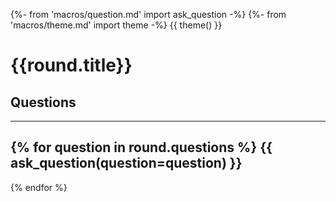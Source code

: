 {%- from 'macros/question.md' import ask_question -%}
{%- from 'macros/theme.md' import theme -%}
{{ theme() }}

# {{round.title}}
## Questions

---

{% for question in round.questions %}
{{ ask_question(question=question) }}
---
{% endfor %}
